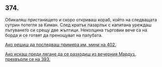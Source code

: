 ## 374.

Обикаляш пристанището и скоро откриваш кораб, който на
следващата сутрин потегля за Киман. След кратък пазарлък с
капитана уреждаш пътуването си срещу две жълтици. Неколцина
търговии вече са на борда и се готвят да пренощуват на палубата.

[Ако решиш да последваш примера им, мини на 402.](./402)

[Ако искаш преди лягане да се разходиш из вечерния Мардуз,
прехвърли се на 393.](./393)
